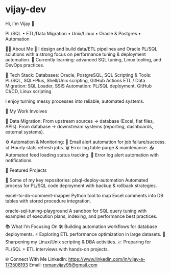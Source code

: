 # vijay-dev

Hi, I'm Vijay 👋

PL/SQL • ETL/Data Migration • Unix/Linux • Oracle & Postgres • Automation

👨‍💻 About Me
💼 I design and build data/ETL pipelines and Oracle PL/SQL solutions with a strong focus on performance tuning & deployment automation.
🔭 Currently learning: advanced SQL tuning, Linux tooling, and DevOps practices.

🧰 Tech Stack:
Databases: Oracle, PostgreSQL, SQL
Scripting & Tools: PL/SQL, SQL*Plus, Shell/Unix scripting, GitHub Actions
ETL / Data Migration: SQL Loader, SSIS
Automation: PL/SQL deployment, GitHub CI/CD, Linux scripting

I enjoy turning messy processes into reliable, automated systems.

🚀 My Work Involves

🔄 Data Migration:
From upstream sources → database (Excel, flat files, APIs).
From database → downstream systems (reporting, dashboards, external systems).

⚙️ Automation & Monitoring:
📧 Email alert automation for job failure/success.
📊 Hourly stats refresh jobs.
🗑️ Error log table purge & maintenance.
📥 Automated feed loading status tracking.
🚨 Error log alert automation with notifications.

🔗 Featured Projects

🚀 Some of my key repositories:
plsql-deploy-automation
Automated process for PL/SQL code deployment with backup & rollback strategies.

excel-to-db-comment-mapper
Python tool to map Excel comments into DB tables with stored procedure integration.

oracle-sql-tuning-playground
A sandbox for SQL query tuning with examples of execution plans, indexing, and performance best practices.

📚 What I’m Focusing On
🛠 Building automation workflows for database deployments.
⚡ Exploring ETL performance optimization in large datasets.
🐧 Sharpening my Linux/Unix scripting & DBA activities.
📈 Preparing for PL/SQL + ETL interviews with hands-on projects.

🌐 Connect With Me
LinkedIn: https://www.linkedin.com/in/vijay-a-173508193
Email: romanvijay95@gmail.com
